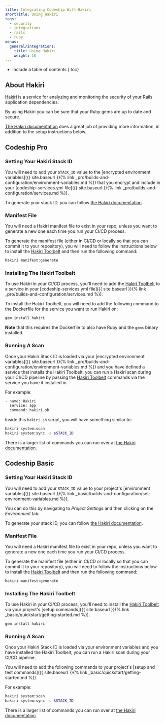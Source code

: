 ```yaml
---
title: Integrating Codeship With Hakiri
shortTitle: Using Hakiri
tags:
  - security
  - integrations
  - rails
  - ruby
menus:
  general/integrations:
    title: Using Hakiri
    weight: 18
---
```


* include a table of contents
{:toc}

## About Hakiri

[Hakiri](https://hakiri.io) is a service for analyzing and monitoring the security of your Rails application dependencies.

By using Hakiri you can be sure that your Ruby gems are up to date and secure.

[The Hakiri documentation](https://hakiri.io/docs) does a great job of providing more information, in addition to the setup instructions below.

## Codeship Pro

### Setting Your Hakiri Stack ID

You will need to add your `STACK_ID` value to the [encrypted environment variables]({{ site.baseurl }}{% link _pro/builds-and-configuration/environment-variables.md %}) that you  encrypt and include in your [codeship-services.yml file]({{ site.baseurl }}{% link _pro/builds-and-configuration/services.md %}).

To generate your stack ID, you can follow [the Hakiri documentation](https://hakiri.io/docs/authentication-token).

### Manifest File

You will need a Hakiri manifest file to exist in your repo, unless you want to generate a new one each time you run your CI/CD process.

To generate the manifest file (either in CI/CD or locally so that you can commit it to your repository), you will need to follow the instructions below to install the [Hakiri Toolbelt](https://github.com/hakirisec/hakiri_toolbelt) and then run the following command:

```bash
hakiri manifest:generate
```

### Installing The Hakiri Toolbelt

To use Hakiri in your CI/CD process, you'll need to add the [Hakiri Toolbelt](https://github.com/hakirisec/hakiri_toolbelt) to a service in your [codeship-services.yml file]({{ site.baseurl }}{% link _pro/builds-and-configuration/services.md %}).

To install the Hakiri Toolbelt, you will need to add the following command to the Dockerfile for the service you want to run Hakiri on:


```bash
gem install hakiri
```

**Note** that this requires the Dockerfile to also have Ruby and the `gems` binary installed.

### Running A Scan

Once your Hakiri Stack ID is loaded via your [encrypted environment variables]({{ site.baseurl }}{% link _pro/builds-and-configuration/environment-variables.md %}) and you have defined a service that installs the Hakiri Toolbelt, you can run a Hakiri scan during your CI/CD pipeline by passing the [Hakiri Toolbelt](https://github.com/hakirisec/hakiri_toolbelt) commands via the service you have it installed in.

For example:

```bash
- name: Hakiri
  service: app
  command: hakiri.sh
```

Inside this `hakiri.sh` script, you will have something similar to:

```bash
hakiri system:scan
hakiri system:sync -s $STACK_ID
```

There is a larger list of commands you can run over at [the Hakiri documentation](https://hakiri.io/docs).

## Codeship Basic

### Setting Your Hakiri Stack ID

You will need to add your `STACK_ID` value to your project's [environment variables]({{ site.baseurl }}{% link _basic/builds-and-configuration/set-environment-variables.md %}).

You can do this by navigating to _Project Settings_ and then clicking on the _Environment_ tab.

To generate your stack ID, you can follow [the Hakiri documentation](https://hakiri.io/docs/authentication-token).

### Manifest File

You will need a Hakiri manifest file to exist in your repo, unless you want to generate a new one each time you run your CI/CD process.

To generate the manifest file (either in CI/CD or locally so that you can commit it to your repository), you will need to follow the instructions below to install the [Hakiri Toolbelt](https://github.com/hakirisec/hakiri_toolbelt) and then run the following command:

```bash
hakiri manifest:generate
```

### Installing The Hakiri Toolbelt

To use Hakiri in your CI/CD process, you'll need to install the [Hakiri Toolbelt](https://github.com/hakirisec/hakiri_toolbelt) via your project's [setup commands]({{ site.baseurl }}{% link _basic/quickstart/getting-started.md %}).

```bash
gem install hakiri
```

### Running A Scan

Once your Hakiri Stack ID is loaded via your environment variables and you have installed the Hakiri Toolbelt, you can run a Hakiri scan during your CI/CD pipeline.

You will need to add the following commands to your project's [setup and test commands]({{ site.baseurl }}{% link _basic/quickstart/getting-started.md %}).

For example:

```bash
hakiri system:scan
hakiri system:sync -s $STACK_ID
```

There is a larger list of commands you can run over at [the Hakiri documentation](https://hakiri.io/docs).
